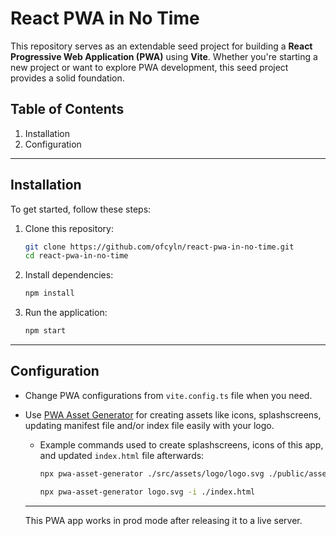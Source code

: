 # React PWA in No Time

This repository serves as an extendable seed project for building a **React Progressive Web Application (PWA)** using **Vite**. Whether you're starting a new project or want to explore PWA development, this seed project provides a solid foundation.

## Table of Contents
1. Installation
2. Configuration

---

## Installation

To get started, follow these steps:

1. Clone this repository:
   ```bash
   git clone https://github.com/ofcyln/react-pwa-in-no-time.git
   cd react-pwa-in-no-time
   ```

1. Install dependencies:
   ```bash
   npm install
   ```

3. Run the application:
   ```bash
   npm start
   ```

---

## Configuration

+ Change PWA configurations from `vite.config.ts` file when you need.
+ Use [PWA Asset Generator](https://github.com/elegantapp/pwa-asset-generator) for creating assets like icons, splashscreens, updating manifest file and/or index file easily with your logo.
   
    + Example commands used to create splashscreens, icons of this app, and updated `index.html` file afterwards:
       ```bash
       npx pwa-asset-generator ./src/assets/logo/logo.svg ./public/assets/pwa --background "#fff" --icon-only --favicon --opaque false --maskable false --type png
       ```
       
      
       ```bash
       npx pwa-asset-generator logo.svg -i ./index.html
       ```

  ---

  This PWA app works in prod mode after releasing it to a live server.





